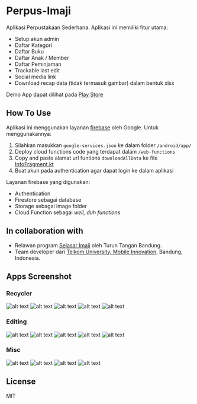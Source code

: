 # Perpus-Imaji

Aplikasi Perpustakaan Sederhana. Aplikasi ini memiliki fitur utama:

- Setup akun admin
- Daftar Kategori
- Daftar Buku
- Daftar Anak / Member
- Daftar Peminjaman
- Trackable last edit
- Social media link
- Download recap data (tidak termasuk gambar) dalam bentuk xlsx

Demo App dapat dilihat pada [Play Store](https://play.google.com/store/apps/details?id=com.selasarimaji.perpus)

## How To Use

Aplikasi ini menggunakan layanan [firebase](firebase.com) oleh Google. Untuk menggunakannya:

1. Silahkan masukkan `google-services.json` ke dalam folder `/android/app/`
2. Deploy cloud functions code yang terdapat dalam `/web-functions`
4. Copy and paste alamat url funtions `downloadAllData` ke file [InfoFragment.kt](android/app/src/main/java/com/selasarimaji/perpus/view/fragment/InfoFragment.kt#L33)
3. Buat akun pada authentication agar dapat login ke dalam aplikasi

Layanan firebase yang digunakan:

- Authentication
- Firestore sebagai database
- Storage sebagai image folder
- Cloud Function sebagai _well, duh functions_

## In collaboration with

- Relawan program [Selasar Imaji](https://www.instagram.com/selasarimaji/) oleh Turun Tangan Bandung.
- Team developer dari [Telkom University, Mobile Innovation](https://www.instagram.com/motionlab_/), Bandung, Indonesia.

## Apps Screenshot

### Recycler

![alt text][category-recycler]
![alt text][book-recycler] 
![alt text][kid-recycler]
![alt text][borrow-recycler]
![alt text][inspect-recycler]

### Editing

![alt text][category-editing]
![alt text][book-editing] 
![alt text][kid-editing]
![alt text][borrow-editing]
![alt text][picker-editing]

### Misc

![alt text][login-misc] 
![alt text][reset-misc]
![alt text][search-misc]
![alt text][delete-misc]

## License

MIT

<!-- recycler -->
[category-recycler]: images/recycler/category.png "Category Recycler"
[book-recycler]: images/recycler/book.png "Book Recycler"
[kid-recycler]: images/recycler/kid.png "Kid Recycler"
[borrow-recycler]: images/recycler/borrow.png "Borrow Recycler"
[inspect-recycler]: images/recycler/inspect.png "Inspect Recycler"

<!-- editing -->
[category-editing]: images/editing/category.png "Category Editing"
[book-editing]: images/editing/book.png "Book Editing"
[kid-editing]: images/editing/kid.png "Kid Editing"
[borrow-editing]: images/editing/borrow.png "Borrow Editing"
[picker-editing]: images/editing/picker.png "Picker Editing"

<!-- misc -->
[delete-misc]: images/misc/delete.png "Delete Misc"
[login-misc]: images/misc/login.png "Login Misc"
[reset-misc]: images/misc/reset.png "Reset Misc"
[search-misc]: images/misc/search.png "Search Misc"
